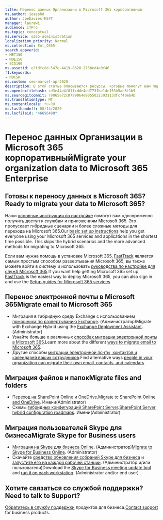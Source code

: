 ```yaml
---
title: Перенос данных Организации в Microsoft 365 корпоративный
ms.author: josephd
author: JoeDavies-MSFT
manager: laurawi
audience: ITPro
ms.topic: conceptual
ms.service: o365-administration
localization_priority: Normal
ms.collection: Ent_O365
search.appverid:
- MET150
- MOE150
- BCS160
ms.assetid: e2fdfc8d-547e-4419-8628-2738ed4e0f46
f1.keywords:
- NOCSH
ms.custom: seo-marvel-apr2020
description: В этой статье описываются ресурсы, которые помогут вам перенести данные Организации в Microsoft 365.
ms.openlocfilehash: cd3e44e4f81fcdde4dd7731be14e153b5ae3f1b9
ms.sourcegitcommit: 79065e72c0799064e9055022393113dfcf40eb4b
ms.translationtype: MT
ms.contentlocale: ru-RU
ms.lasthandoff: 08/14/2020
ms.locfileid: "46696490"
---
```

# <a name="migrate-your-organization-data-to-microsoft-365-enterprise"></a><span data-ttu-id="e788c-103">Перенос данных Организации в Microsoft 365 корпоративный</span><span class="sxs-lookup"><span data-stu-id="e788c-103">Migrate your organization data to Microsoft 365 Enterprise</span></span>

## <a name="ready-to-migrate-your-data-to-microsoft-365"></a><span data-ttu-id="e788c-104">Готовы к переносу данных в Microsoft 365?</span><span class="sxs-lookup"><span data-stu-id="e788c-104">Ready to migrate your data to Microsoft 365?</span></span>

<span data-ttu-id="e788c-p101">Наши [основные инструкции по настройке](https://support.office.com/article/Set-up-Office-365-for-business-6a3a29a0-e616-4713-99d1-15eda62d04fa) помогут вам одновременно получить доступ к службам и приложениям Microsoft 365. Это пропускает гибридные сценарии и более сложные методы для перехода на Microsoft 365.</span><span class="sxs-lookup"><span data-stu-id="e788c-p101">Our [basic set up instructions](https://support.office.com/article/Set-up-Office-365-for-business-6a3a29a0-e616-4713-99d1-15eda62d04fa) help you get everyone using your Microsoft 365 services and applications in the shortest time possible. This skips the hybrid scenarios and the more advanced methods for migrating to Microsoft 365.</span></span> 
  
<span data-ttu-id="e788c-107">Если вам нужна помощь в установке Microsoft 365, [FastTrack](https://fasttrack.microsoft.com/office) является самым простым способом развертывания Microsoft 365, вы также можете войти в систему и использовать [руководства по настройке для служб Microsoft 365](setup-guides-for-microsoft-365.md).</span><span class="sxs-lookup"><span data-stu-id="e788c-107">If you want help getting Microsoft 365 set up, [FastTrack](https://fasttrack.microsoft.com/office) is the easiest way to deploy Microsoft 365, you can also sign in and use the [Setup guides for Microsoft 365 services](setup-guides-for-microsoft-365.md).</span></span>

## <a name="migrate-email-to-microsoft-365"></a><span data-ttu-id="e788c-108">Перенос электронной почты в Microsoft 365</span><span class="sxs-lookup"><span data-stu-id="e788c-108">Migrate email to Microsoft 365</span></span>
- <span data-ttu-id="e788c-p102">Миграция в гибридную среду Exchange с использованием [помощника по развертыванию Exchange](https://technet.microsoft.com/exdeploy2013). (Администратор)</span><span class="sxs-lookup"><span data-stu-id="e788c-p102">Migrate with Exchange Hybrid using the [Exchange Deployment Assistant](https://technet.microsoft.com/exdeploy2013). (Administrator)</span></span>
- <span data-ttu-id="e788c-111">Узнайте больше о различных [способах миграции электронной почты в Microsoft 365](https://support.office.com/article/Ways-to-migrate-multiple-email-accounts-to-Office-365-0a4913fe-60fb-498f-9155-a86516418842).</span><span class="sxs-lookup"><span data-stu-id="e788c-111">Learn more about the different [ways to migrate email to Microsoft 365](https://support.office.com/article/Ways-to-migrate-multiple-email-accounts-to-Office-365-0a4913fe-60fb-498f-9155-a86516418842).</span></span>
- <span data-ttu-id="e788c-112">Другие способы [миграции электронной почты, контактов и календарей ваших сотрудников](https://support.office.com/article/Migrate-email-and-contacts-to-Office-365-for-business-a3e3bddb-582e-4133-8670-e61b9f58627e).</span><span class="sxs-lookup"><span data-stu-id="e788c-112">Find alternative ways [people in your organization can migrate their own email, contacts, and calendars](https://support.office.com/article/Migrate-email-and-contacts-to-Office-365-for-business-a3e3bddb-582e-4133-8670-e61b9f58627e).</span></span>

## <a name="migrate-files-and-folders"></a><span data-ttu-id="e788c-113">Миграция файлов и папок</span><span class="sxs-lookup"><span data-stu-id="e788c-113">Migrate files and folders</span></span>
- <span data-ttu-id="e788c-114">[Переход на SharePoint Online и OneDrive](https://docs.microsoft.com/sharepointmigration/migrate-to-sharepoint-online).</span><span class="sxs-lookup"><span data-stu-id="e788c-114">[Migrate to SharePoint Online and OneDrive](https://docs.microsoft.com/sharepointmigration/migrate-to-sharepoint-online).</span></span> <span data-ttu-id="e788c-115">Имени</span><span class="sxs-lookup"><span data-stu-id="e788c-115">(Administrator)</span></span>
- <span data-ttu-id="e788c-116">Схемы [гибридных конфигураций SharePoint Server](https://docs.microsoft.com/SharePoint/hybrid/configuration-roadmaps).</span><span class="sxs-lookup"><span data-stu-id="e788c-116">[SharePoint Server hybrid configuration roadmaps](https://docs.microsoft.com/SharePoint/hybrid/configuration-roadmaps).</span></span> <span data-ttu-id="e788c-117">Имени</span><span class="sxs-lookup"><span data-stu-id="e788c-117">(Administrator)</span></span>

## <a name="migrate-skype-for-business-users"></a><span data-ttu-id="e788c-118">Миграция пользователей Skype для бизнеса</span><span class="sxs-lookup"><span data-stu-id="e788c-118">Migrate Skype for Business users</span></span>
- <span data-ttu-id="e788c-p105">[Миграция на Skype для бизнеса Online](https://technet.microsoft.com/library/jj204969.aspx). (Администратор)</span><span class="sxs-lookup"><span data-stu-id="e788c-p105">[Migrate to Skype for Business Online](https://technet.microsoft.com/library/jj204969.aspx). (Administrator)</span></span>
- <span data-ttu-id="e788c-p106">Скачайте [средство обновления собраний Skype для бизнеса](https://www.microsoft.com/download/details.aspx?id=51659) и [запустите его на каждой рабочей станции](https://support.office.com/article/Meeting-Update-Tool-for-Skype-for-Business-and-Lync-2b525fe6-ed0f-4331-b533-c31546fcf4d4). (Администратор и/или пользователи)</span><span class="sxs-lookup"><span data-stu-id="e788c-p106">Download the [Skype for Business meeting update tool](https://www.microsoft.com/download/details.aspx?id=51659) and [run it on each workstation](https://support.office.com/article/Meeting-Update-Tool-for-Skype-for-Business-and-Lync-2b525fe6-ed0f-4331-b533-c31546fcf4d4). (Administrator and/or end user)</span></span>
  
## <a name="need-to-talk-to-support"></a><span data-ttu-id="e788c-123">Хотите связаться со службой поддержки?</span><span class="sxs-lookup"><span data-stu-id="e788c-123">Need to talk to Support?</span></span>
<span data-ttu-id="e788c-124">[Обратитесь в службу поддержки](https://support.office.com/article/32a17ca7-6fa0-4870-8a8d-e25ba4ccfd4b) продуктов для бизнеса.</span><span class="sxs-lookup"><span data-stu-id="e788c-124">[Contact support](https://support.office.com/article/32a17ca7-6fa0-4870-8a8d-e25ba4ccfd4b) for business products.</span></span>
